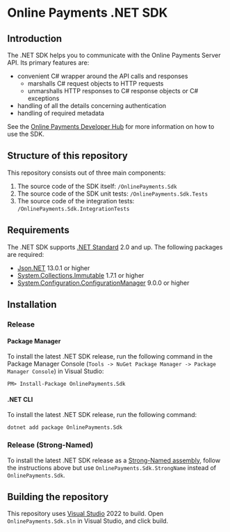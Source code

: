 # Online Payments .NET SDK

## Introduction

The .NET SDK helps you to communicate with the Online Payments Server API. Its primary features are:

* convenient C# wrapper around the API calls and responses
    * marshalls C# request objects to HTTP requests
    * unmarshalls HTTP responses to C# response objects or C# exceptions
* handling of all the details concerning authentication
* handling of required metadata

See the [Online Payments Developer Hub](https://github.com/Online-Payments/dotnet/) for more information on how to use the SDK.

## Structure of this repository
This repository consists out of three main components:

1. The source code of the SDK itself: `/OnlinePayments.Sdk`
2. The source code of the SDK unit tests: `/OnlinePayments.Sdk.Tests`
3. The source code of the integration tests: `/OnlinePayments.Sdk.IntegrationTests`

## Requirements

The .NET SDK supports [.NET Standard](https://docs.microsoft.com/en-us/dotnet/standard/net-standard) 2.0 and up.
The following packages are required:

* [Json.NET](https://www.nuget.org/packages/Newtonsoft.Json/) 13.0.1 or higher
* [System.Collections.Immutable](https://www.nuget.org/packages/System.Collections.Immutable/) 1.7.1 or higher
* [System.Configuration.ConfigurationManager](https://www.nuget.org/packages/System.Configuration.ConfigurationManager/) 9.0.0 or higher

## Installation

### Release

#### Package Manager

To install the latest .NET SDK release, run the following command in the Package Manager Console (`Tools -> NuGet Package Manager -> Package Manager Console`) in Visual Studio:

    PM> Install-Package OnlinePayments.Sdk

#### .NET CLI

To install the latest .NET SDK release, run the following command:

    dotnet add package OnlinePayments.Sdk

### Release (Strong-Named)

To install the latest .NET SDK release as a [Strong-Named assembly](https://docs.microsoft.com/en-us/dotnet/framework/app-domains/strong-named-assemblies), follow the instructions above but use `OnlinePayments.Sdk.StrongName` instead of `OnlinePayments.Sdk`.

## Building the repository

This repository uses [Visual Studio](https://www.visualstudio.com/) 2022 to build. Open `OnlinePayments.Sdk.sln` in Visual Studio, and click build.
